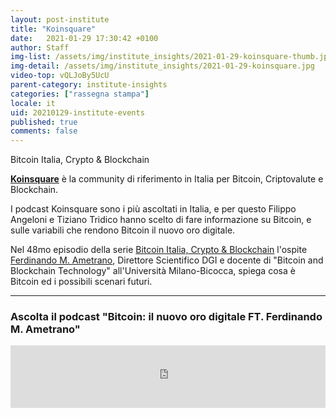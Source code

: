 ```yaml
---
layout: post-institute
title: "Koinsquare"
date:   2021-01-29 17:30:42 +0100
author: Staff
img-list: /assets/img/institute_insights/2021-01-29-koinsquare-thumb.jpg
img-detail: /assets/img/institute_insights/2021-01-29-koinsquare.jpg
video-top: vQLJoBy5UcU
parent-category: institute-insights
categories: ["rassegna stampa"]
locale: it
uid: 20210129-institute-events
published: true
comments: false
---
```

Bitcoin Italia, Crypto & Blockchain

[**Koinsquare**](https://koinsquare.com/) è la community di riferimento in Italia per Bitcoin, Criptovalute e Blockchain.

I podcast Koinsquare sono i più ascoltati in Italia, e per questo Filippo Angeloni e Tiziano Tridico hanno scelto di fare informazione su Bitcoin, e sulle variabili che rendono Bitcoin il nuovo oro digitale.

Nel 48mo episodio della serie [Bitcoin Italia, Crypto & Blockchain](https://www.listennotes.com/podcasts/bitcoin-italia-crypto-blockchain-koinsquare-UmoMEShy_Vp/) l'ospite [Ferdinando M. Ametrano](http://ametrano.net/), Direttore Scientifico DGI e docente di "Bitcoin and Blockchain Technology" all'Università Milano-Bicocca, spiega cosa è Bitcoin ed i possibili scenari futuri.

---

### Ascolta il podcast "Bitcoin: il nuovo oro digitale FT. Ferdinando M. Ametrano"

<iframe 
    src="https://www.listennotes.com/embedded/e/24917f2f65244739aa7950c53d21a0a6/" 
    height="100px" width="100%" style="width: 1px; min-width: 100%;" frameborder="0" scrolling="no" loading="lazy">
</iframe>
